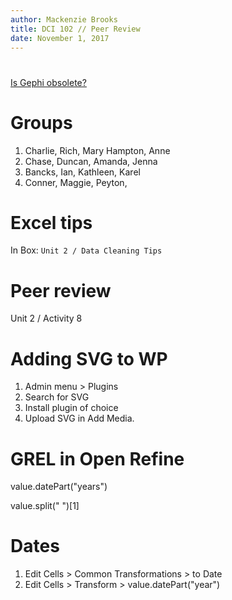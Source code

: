 ```yaml
---
author: Mackenzie Brooks
title: DCI 102 // Peer Review
date: November 1, 2017
---
```

#
[Is Gephi obsolete?](https://gephi.wordpress.com/2018/11/01/is-gephi-obsolete-situation-and-perspectives/)

# Groups
1. Charlie, Rich, Mary Hampton, Anne
2. Chase, Duncan, Amanda, Jenna
3. Bancks, Ian, Kathleen, Karel
4. Conner, Maggie, Peyton,

# Excel tips 

In Box: ```Unit 2 / Data Cleaning Tips```

# Peer review 
Unit 2 / Activity 8

# Adding SVG to WP 
1. Admin menu > Plugins
2. Search for SVG
3. Install plugin of choice
4. Upload SVG in Add Media. 

# GREL in Open Refine
value.datePart("years")

value.split(" ")[1]

# Dates
1. Edit Cells > Common Transformations > to Date
2. Edit Cells > Transform > value.datePart("year")


